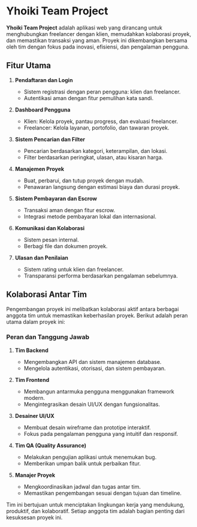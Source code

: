 # Yhoiki Team Project

**Yhoiki Team Project** adalah aplikasi web yang dirancang untuk menghubungkan freelancer dengan klien, memudahkan kolaborasi proyek, dan memastikan transaksi yang aman. Proyek ini dikembangkan bersama oleh tim dengan fokus pada inovasi, efisiensi, dan pengalaman pengguna.

## Fitur Utama

1. **Pendaftaran dan Login**
   - Sistem registrasi dengan peran pengguna: klien dan freelancer.
   - Autentikasi aman dengan fitur pemulihan kata sandi.

2. **Dashboard Pengguna**
   - Klien: Kelola proyek, pantau progress, dan evaluasi freelancer.
   - Freelancer: Kelola layanan, portofolio, dan tawaran proyek.

3. **Sistem Pencarian dan Filter**
   - Pencarian berdasarkan kategori, keterampilan, dan lokasi.
   - Filter berdasarkan peringkat, ulasan, atau kisaran harga.

4. **Manajemen Proyek**
   - Buat, perbarui, dan tutup proyek dengan mudah.
   - Penawaran langsung dengan estimasi biaya dan durasi proyek.

5. **Sistem Pembayaran dan Escrow**
   - Transaksi aman dengan fitur escrow.
   - Integrasi metode pembayaran lokal dan internasional.

6. **Komunikasi dan Kolaborasi**
   - Sistem pesan internal.
   - Berbagi file dan dokumen proyek.

7. **Ulasan dan Penilaian**
   - Sistem rating untuk klien dan freelancer.
   - Transparansi performa berdasarkan pengalaman sebelumnya.

## Kolaborasi Antar Tim

Pengembangan proyek ini melibatkan kolaborasi aktif antara berbagai anggota tim untuk memastikan keberhasilan proyek. Berikut adalah peran utama dalam proyek ini:

### Peran dan Tanggung Jawab

1. **Tim Backend**
   - Mengembangkan API dan sistem manajemen database.
   - Mengelola autentikasi, otorisasi, dan sistem pembayaran.

2. **Tim Frontend**
   - Membangun antarmuka pengguna menggunakan framework modern.
   - Mengintegrasikan desain UI/UX dengan fungsionalitas.

3. **Desainer UI/UX**
   - Membuat desain wireframe dan prototipe interaktif.
   - Fokus pada pengalaman pengguna yang intuitif dan responsif.

4. **Tim QA (Quality Assurance)**
   - Melakukan pengujian aplikasi untuk menemukan bug.
   - Memberikan umpan balik untuk perbaikan fitur.

5. **Manajer Proyek**
   - Mengkoordinasikan jadwal dan tugas antar tim.
   - Memastikan pengembangan sesuai dengan tujuan dan timeline.

Tim ini bertujuan untuk menciptakan lingkungan kerja yang mendukung, produktif, dan kolaboratif. Setiap anggota tim adalah bagian penting dari kesuksesan proyek ini.
